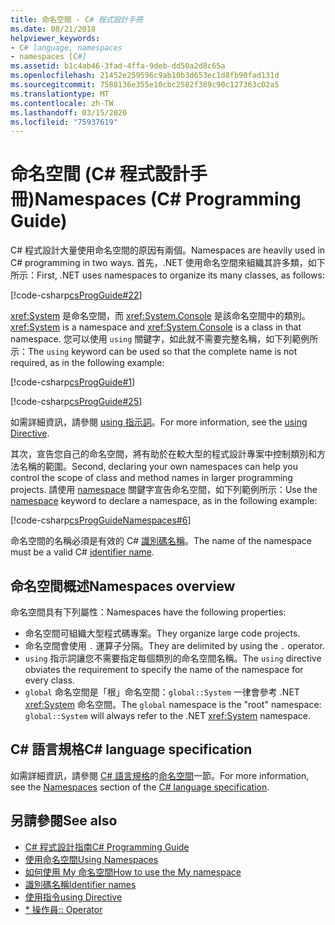 ```yaml
---
title: 命名空間 - C# 程式設計手冊
ms.date: 08/21/2018
helpviewer_keywords:
- C# language, namespaces
- namespaces [C#]
ms.assetid: b1c4ab46-3fad-4ffa-9deb-dd50a2d8c65a
ms.openlocfilehash: 21452e259596c9ab10b3d653ec1d8fb90fad131d
ms.sourcegitcommit: 7588136e355e10cbc2582f389c90c127363c02a5
ms.translationtype: MT
ms.contentlocale: zh-TW
ms.lasthandoff: 03/15/2020
ms.locfileid: "75937619"
---
```

# <a name="namespaces-c-programming-guide"></a><span data-ttu-id="f5e74-102">命名空間 (C# 程式設計手冊)</span><span class="sxs-lookup"><span data-stu-id="f5e74-102">Namespaces (C# Programming Guide)</span></span>

<span data-ttu-id="f5e74-103">C# 程式設計大量使用命名空間的原因有兩個。</span><span class="sxs-lookup"><span data-stu-id="f5e74-103">Namespaces are heavily used in C# programming in two ways.</span></span> <span data-ttu-id="f5e74-104">首先，.NET 使用命名空間來組織其許多類，如下所示：</span><span class="sxs-lookup"><span data-stu-id="f5e74-104">First, .NET uses namespaces to organize its many classes, as follows:</span></span>  

[!code-csharp[csProgGuide#22](~/samples/snippets/csharp/VS_Snippets_VBCSharp/csProgGuide/CS/progGuide.cs#22)]

<span data-ttu-id="f5e74-105"><xref:System> 是命名空間，而 <xref:System.Console> 是該命名空間中的類別。</span><span class="sxs-lookup"><span data-stu-id="f5e74-105"><xref:System> is a namespace and <xref:System.Console> is a class in that namespace.</span></span> <span data-ttu-id="f5e74-106">您可以使用 `using` 關鍵字，如此就不需要完整名稱，如下列範例所示：</span><span class="sxs-lookup"><span data-stu-id="f5e74-106">The `using` keyword can be used so that the complete name is not required, as in the following example:</span></span>

[!code-csharp[csProgGuide#1](~/samples/snippets/csharp/VS_Snippets_VBCSharp/csProgGuide/CS/using.cs#1)]

[!code-csharp[csProgGuide#25](~/samples/snippets/csharp/VS_Snippets_VBCSharp/csProgGuide/CS/progGuide.cs#25)]

<span data-ttu-id="f5e74-107">如需詳細資訊，請參閱 [using 指示詞](../../language-reference/keywords/using-directive.md)。</span><span class="sxs-lookup"><span data-stu-id="f5e74-107">For more information, see the [using Directive](../../language-reference/keywords/using-directive.md).</span></span>

<span data-ttu-id="f5e74-108">其次，宣告您自己的命名空間，將有助於在較大型的程式設計專案中控制類別和方法名稱的範圍。</span><span class="sxs-lookup"><span data-stu-id="f5e74-108">Second, declaring your own namespaces can help you control the scope of class and method names in larger programming projects.</span></span> <span data-ttu-id="f5e74-109">請使用 [namespace](../../language-reference/keywords/namespace.md) 關鍵字宣告命名空間，如下列範例所示：</span><span class="sxs-lookup"><span data-stu-id="f5e74-109">Use the [namespace](../../language-reference/keywords/namespace.md) keyword to declare a namespace, as in the following example:</span></span>

[!code-csharp[csProgGuideNamespaces#6](~/samples/snippets/csharp/VS_Snippets_VBCSharp/csProgGuideNamespaces/CS/Namespaces.cs#6)]

<span data-ttu-id="f5e74-110">命名空間的名稱必須是有效的 C# [識別碼名稱](../inside-a-program/identifier-names.md)。</span><span class="sxs-lookup"><span data-stu-id="f5e74-110">The name of the namespace must be a valid C# [identifier name](../inside-a-program/identifier-names.md).</span></span>

## <a name="namespaces-overview"></a><span data-ttu-id="f5e74-111">命名空間概述</span><span class="sxs-lookup"><span data-stu-id="f5e74-111">Namespaces overview</span></span>

<span data-ttu-id="f5e74-112">命名空間具有下列屬性：</span><span class="sxs-lookup"><span data-stu-id="f5e74-112">Namespaces have the following properties:</span></span>

- <span data-ttu-id="f5e74-113">命名空間可組織大型程式碼專案。</span><span class="sxs-lookup"><span data-stu-id="f5e74-113">They organize large code projects.</span></span>
- <span data-ttu-id="f5e74-114">命名空間會使用 `.` 運算子分隔。</span><span class="sxs-lookup"><span data-stu-id="f5e74-114">They are delimited by using the `.` operator.</span></span>
- <span data-ttu-id="f5e74-115">`using` 指示詞讓您不需要指定每個類別的命名空間名稱。</span><span class="sxs-lookup"><span data-stu-id="f5e74-115">The `using` directive obviates the requirement to specify the name of the namespace for every class.</span></span>
- <span data-ttu-id="f5e74-116">`global` 命名空間是「根」命名空間：`global::System` 一律會參考 .NET <xref:System> 命名空間。</span><span class="sxs-lookup"><span data-stu-id="f5e74-116">The `global` namespace is the "root" namespace: `global::System` will always refer to the .NET <xref:System> namespace.</span></span>

## <a name="c-language-specification"></a><span data-ttu-id="f5e74-117">C# 語言規格</span><span class="sxs-lookup"><span data-stu-id="f5e74-117">C# language specification</span></span>

<span data-ttu-id="f5e74-118">如需詳細資訊，請參閱 [C# 語言規格](~/_csharplang/spec/introduction.md)的[命名空間](~/_csharplang/spec/namespaces.md)一節。</span><span class="sxs-lookup"><span data-stu-id="f5e74-118">For more information, see the [Namespaces](~/_csharplang/spec/namespaces.md) section of the [C# language specification](~/_csharplang/spec/introduction.md).</span></span>

## <a name="see-also"></a><span data-ttu-id="f5e74-119">另請參閱</span><span class="sxs-lookup"><span data-stu-id="f5e74-119">See also</span></span>

- [<span data-ttu-id="f5e74-120">C# 程式設計指南</span><span class="sxs-lookup"><span data-stu-id="f5e74-120">C# Programming Guide</span></span>](../index.md)
- [<span data-ttu-id="f5e74-121">使用命名空間</span><span class="sxs-lookup"><span data-stu-id="f5e74-121">Using Namespaces</span></span>](using-namespaces.md)
- [<span data-ttu-id="f5e74-122">如何使用 My 命名空間</span><span class="sxs-lookup"><span data-stu-id="f5e74-122">How to use the My namespace</span></span>](how-to-use-the-my-namespace.md)
- [<span data-ttu-id="f5e74-123">識別碼名稱</span><span class="sxs-lookup"><span data-stu-id="f5e74-123">Identifier names</span></span>](../inside-a-program/identifier-names.md)
- [<span data-ttu-id="f5e74-124">使用指令</span><span class="sxs-lookup"><span data-stu-id="f5e74-124">using Directive</span></span>](../../language-reference/keywords/using-directive.md)
- [<span data-ttu-id="f5e74-125">\* 操作員</span><span class="sxs-lookup"><span data-stu-id="f5e74-125">:: Operator</span></span>](../../language-reference/operators/namespace-alias-qualifier.md)
